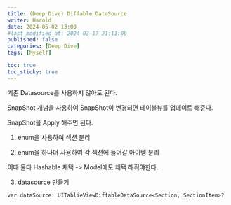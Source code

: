 ```yaml
---
title: (Deep Dive) Diffable DataSource
writer: Harold
date: 2024-05-02 13:00
#last_modified_at: 2024-03-17 21:11:00
published: false
categories: [Deep Dive]
tags: [Myself]

toc: true
toc_sticky: true
---
```


기존 Datasource를 사용하지 않아도 된다.

SnapShot 개념을 사용하여 SnapShot이 변경되면 테이블뷰를 업데이트 해준다.

SnapShot을 Apply 해주면 된다.

1. enum을 사용하여 섹션 분리

2. enum을 하나더 사용하여 각 섹션에 들어갈 아이템 분리

이때 둘다 Hashable 채택 -> Model에도 채택 해줘야한다.

3. datasource 만들기

`var dataSource: UITablieViewDiffableDataSource<Section, SectionItem>?`